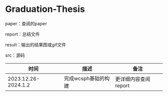 # Graduation-Thesis

paper：查阅的paper

report：总结文件

result：输出的结果图或gif文件

src：源码

| 时间                | 描述                | 备注                 |
| ------------------- | ------------------- | -------------------- |
| 2023.12.26-2024.1.2 | 完成wcsph基础的构建 | 更详细内容查阅report |

